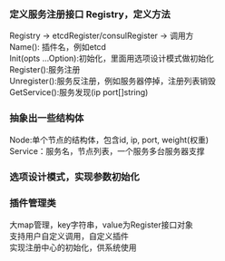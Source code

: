 ### 定义服务注册接口 Registry，定义方法
  Registry -> etcdRegister/consulRegister -> 调用方  
  Name(): 插件名，例如etcd  
  Init(opts ...Option):初始化，里面用选项设计模式做初始化  
  Register():服务注册  
  Unregister():服务反注册，例如服务器停掉，注册列表销毁  
  GetService():服务发现(ip port[]string)  
### 抽象出一些结构体
  Node:单个节点的结构体，包含id, ip, port, weight(权重)   
  Service：服务名，节点列表，一个服务多台服务器支撑  
### 选项设计模式，实现参数初始化
### 插件管理类
  大map管理，key字符串，value为Register接口对象  
  支持用户自定义调用，自定义插件  
  实现注册中心的初始化，供系统使用  
  
  

